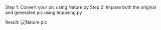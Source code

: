Step 1: Convert your pic using Nature.py
Step 2: Impose both the original and generated pic using Imposing.py

Result: 
![Nature pic](https://user-images.githubusercontent.com/91724657/174270306-f1c4accf-7645-4324-8087-44f62f4dd9ee.PNG)

